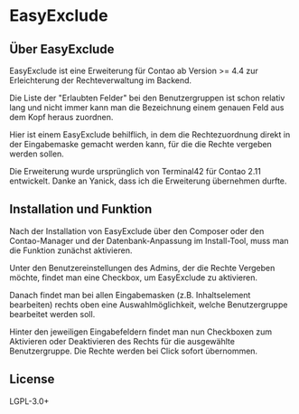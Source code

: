 
EasyExclude
===========

Über EasyExclude
----------------

EasyExclude ist eine Erweiterung für Contao ab Version >= 4.4 zur Erleichterung der Rechteverwaltung im Backend.

Die Liste der "Erlaubten Felder" bei den Benutzergruppen ist schon relativ lang und nicht immer kann man die Bezeichnung einem genauen Feld aus dem Kopf heraus zuordnen.

Hier ist einem EasyExclude behilflich, in dem die Rechtezuordnung direkt in der Eingabemaske gemacht werden kann, für die die Rechte vergeben werden sollen.

Die Erweiterung wurde ursprünglich von Terminal42 für Contao 2.11 entwickelt. Danke an Yanick, dass ich die Erweiterung übernehmen durfte. 

Installation und Funktion
-------------------------

Nach der Installation von EasyExclude über den Composer oder den Contao-Manager und der Datenbank-Anpassung im Install-Tool, 
muss man die Funktion zunächst aktivieren.

Unter den Benutzereinstellungen des Admins, der die Rechte Vergeben möchte, findet man eine Checkbox, um EasyExclude zu aktivieren.

Danach findet man bei allen Eingabemasken (z.B. Inhaltselement bearbeiten) rechts oben eine Auswahlmöglichkeit, welche Benutzergruppe bearbeitet werden soll.

Hinter den jeweiligen Eingabefeldern findet man nun Checkboxen zum Aktivieren oder Deaktivieren des Rechts für die ausgewählte Benutzergruppe. Die Rechte werden bei Click sofort übernommen.  

License
-------

LGPL-3.0+